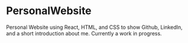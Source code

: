 # PersonalWebsite
Personal Website using React, HTML, and CSS to show Github, LinkedIn, and a short introduction about me. Currently a work in progress.
